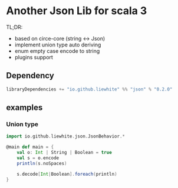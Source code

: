 # Another Json Lib for scala 3
TL;DR:
* based on circe-core (string <-> Json)
* implement union type auto deriving
* enum empty case encode to string
* plugins support

## Dependency
```scala
libraryDependencies += "io.github.liewhite" %% "json" % "0.2.0"
```

## examples
### Union type
```scala
import io.github.liewhite.json.JsonBehavior.*

@main def main = {
    val o: Int | String | Boolean = true
    val s = o.encode
    println(s.noSpaces)

    s.decode[Int|Boolean].foreach(println)
}
```